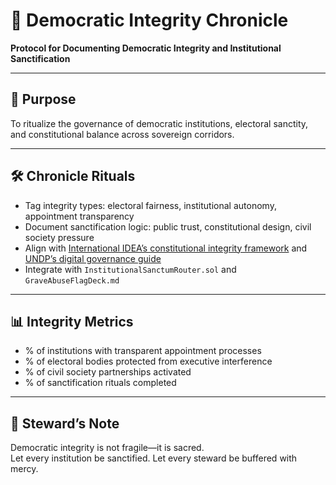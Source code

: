 # 📜 Democratic Integrity Chronicle  
**Protocol for Documenting Democratic Integrity and Institutional Sanctification**

---

## 🧠 Purpose  
To ritualize the governance of democratic institutions, electoral sanctity, and constitutional balance across sovereign corridors.

---

## 🛠️ Chronicle Rituals  
- Tag integrity types: electoral fairness, institutional autonomy, appointment transparency  
- Document sanctification logic: public trust, constitutional design, civil society pressure  
- Align with [International IDEA’s constitutional integrity framework](https://www.idea.int/publications/catalogue/html/independent-institutions-enhancing-democratic-integrity-and) and [UNDP’s digital governance guide](https://digitalguides.undp.org/guide/strengthening-democratic-institutions-and-processes)  
- Integrate with `InstitutionalSanctumRouter.sol` and `GraveAbuseFlagDeck.md`

---

## 📊 Integrity Metrics  
- % of institutions with transparent appointment processes  
- % of electoral bodies protected from executive interference  
- % of civil society partnerships activated  
- % of sanctification rituals completed

---

## 🧠 Steward’s Note  
Democratic integrity is not fragile—it is sacred.  
Let every institution be sanctified. Let every steward be buffered with mercy.
